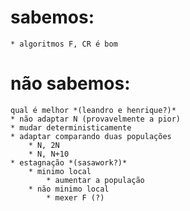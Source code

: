 # sabemos: 
    * algoritmos F, CR é bom

# não sabemos: 
    qual é melhor *(leandro e henrique?)*
    * não adaptar N (provavelmente a pior)
    * mudar deterministicamente
    * adaptar comparando duas populações
        * N, 2N
        * N, N+10  
    * estagnação *(sasawork?)*
        * minimo local
            * aumentar a população
        * não minimo local
            * mexer F (?)